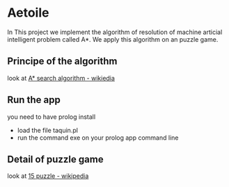 # Aetoile
In This project we implement the algorithm of resolution of machine articial intelligent problem called A*. We apply this algorithm on an puzzle game.


## Principe of the algorithm
look at [A* search algorithm - wikiedia](https://en.wikipedia.org/wiki/A*_search_algorithm)

## Run the app
you need to have prolog install
* load the file taquin.pl
* run the command exe on your prolog app command line

## Detail of puzzle game 
look at [15 puzzle - wikipedia](https://en.wikipedia.org/wiki/15_puzzle)